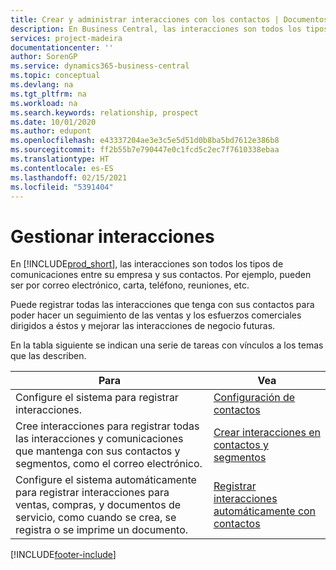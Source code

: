 ```yaml
---
title: Crear y administrar interacciones con los contactos | Documentos de Microsoft
description: En Business Central, las interacciones son todos los tipos de comunicaciones entre su empresa y sus contactos. Por ejemplo, pueden ser por correo electrónico, carta, teléfono, reuniones, etc.
services: project-madeira
documentationcenter: ''
author: SorenGP
ms.service: dynamics365-business-central
ms.topic: conceptual
ms.devlang: na
ms.tgt_pltfrm: na
ms.workload: na
ms.search.keywords: relationship, prospect
ms.date: 10/01/2020
ms.author: edupont
ms.openlocfilehash: e43337204ae3e3c5e5d51d0b8ba5bd7612e386b8
ms.sourcegitcommit: ff2b55b7e790447e0c1fcd5c2ec7f7610338ebaa
ms.translationtype: HT
ms.contentlocale: es-ES
ms.lasthandoff: 02/15/2021
ms.locfileid: "5391404"
---
```

# <a name="managing-interactions"></a>Gestionar interacciones
En [!INCLUDE[prod_short](includes/prod_short.md)], las interacciones son todos los tipos de comunicaciones entre su empresa y sus contactos. Por ejemplo, pueden ser por correo electrónico, carta, teléfono, reuniones, etc.

Puede registrar todas las interacciones que tenga con sus contactos para poder hacer un seguimiento de las ventas y los esfuerzos comerciales dirigidos a éstos y mejorar las interacciones de negocio futuras.

En la tabla siguiente se indican una serie de tareas con vínculos a los temas que las describen.

| Para | Vea |
| --- | --- |
| Configure el sistema para registrar interacciones. |[Configuración de contactos](marketing-setup-contacts.md) |
|Cree interacciones para registrar todas las interacciones y comunicaciones que mantenga con sus contactos y segmentos, como el correo electrónico.|[Crear interacciones en contactos y segmentos](marketing-how-create-interactions.md)|
|Configure el sistema automáticamente para registrar interacciones para ventas, compras, y documentos de servicio, como cuando se crea, se registra o se imprime un documento.|[Registrar interacciones automáticamente con contactos](marketing-auto-record-interactions.md)|


[!INCLUDE[footer-include](includes/footer-banner.md)]